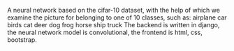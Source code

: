 A neural network based on the cifar-10 dataset, with the help of which we examine the picture for belonging to one of 10 classes, such as:
airplane
car
birds
cat
deer
dog
frog
horse
ship
truck
The backend is written in django, the neural network model is convolutional, the frontend is html, css, bootstrap.